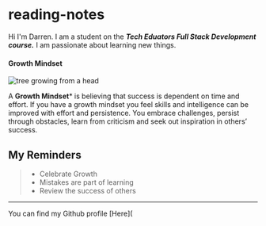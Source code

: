 # reading-notes
Hi I'm Darren. I am a student on the _**Tech Eduators Full Stack Development course.**_ I am passionate about learning new things.

#### Growth Mindset

![tree growing from a head](https://cdn-jagbh.nitrocdn.com/TYVZHePxisufUuSiVWDElscksnaOxEbE/assets/images/optimized/rev-c619c2c/wp-content/uploads/2022/06/creativity-personal-development-individual-growth-concept-vector-id1341427506.jpg)

A **Growth Mindset*** is believing that success is dependent on time and effort. If you have a growth mindset you feel skills and intelligence can be improved with effort and persistence. You embrace challenges, persist through obstacles, learn from criticism and seek out inspiration in others’ success.

## My Reminders  

>- Celebrate Growth
>- Mistakes are part of learning
>- Review the success of others

***

You can find my Github profile [Here](

